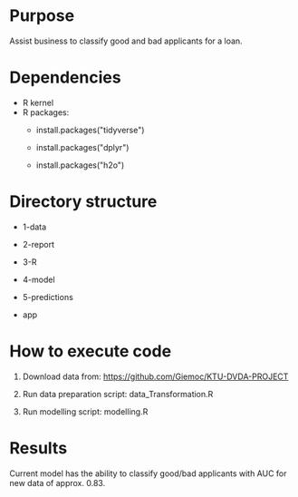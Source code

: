# Purpose

Assist business to classify good and bad applicants for a loan.

# Dependencies

-   R kernel
-   R packages:
    -   install.packages("tidyverse")

    -   install.packages("dplyr")

    -   install.packages("h2o")

# Directory structure

-   1-data

-   2-report

-   3-R

-   4-model

-   5-predictions

-   app

# How to execute code

1.  Download data from: <https://github.com/Giemoc/KTU-DVDA-PROJECT>

2.  Run data preparation script: data_Transformation.R

3.  Run modelling script: modelling.R

# Results

Current model has the ability to classify good/bad applicants with AUC for new data of approx. 0.83.
